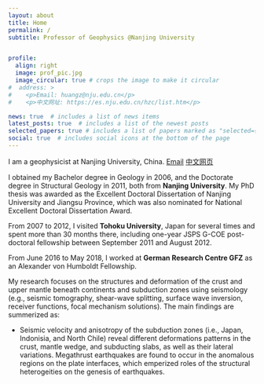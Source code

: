 ```yaml
---
layout: about
title: Home
permalink: /
subtitle: Professor of Geophysics @Nanjing University 


profile:
  align: right
  image: prof_pic.jpg
  image_circular: true # crops the image to make it circular
#  address: >
#    <p>Email: huangz@nju.edu.cn</p>
#    <p>中文网址: https://es.nju.edu.cn/hzc/list.htm</p>

news: true  # includes a list of news items
latest_posts: true  # includes a list of the newest posts
selected_papers: true # includes a list of papers marked as "selected={true}"
social: true  # includes social icons at the bottom of the page
---
```


I am a geophysicist at Nanjing University, China. [Email](mailto:huangz@nju.edu.cn) [中文网页]( https://es.nju.edu.cn/hzc/list.htm) 

I obtained my Bachelor degree in Geology in 2006, and the Doctorate degree in Structural Geology in 2011, both from **Nanjing University**. My PhD thesis was awarded as the Excellent Doctoral Dissertation of Nanjing University and Jiangsu Province, which was also nominated for National Excellent Doctoral Dissertation Award.

From 2007 to 2012, I visited **Tohoku University**, Japan for several times and spent more than 30 months there, including one-year JSPS G-COE post-doctoral fellowship between September 2011 and August 2012. 

From June 2016 to May 2018, I worked at **German Research Centre GFZ** as an Alexander von Humboldt Fellowship.  

My research focuses on the structures and deformation of the crust and upper mantle beneath continents and subduction zones using seismology (e.g., seismic tomography, shear-wave splitting, surface wave inversion, receiver functions, focal mechanism solutions). The main findings are summerized as:

- Seismic velocity and anisotropy of the subduction zones (i.e., Japan, Indonisia, and North Chile) reveal different deformations patterns in the crust, mantle wedge, and subducting slabs, as well as their lateral variations. Megathrust earthquakes are found to occur in the anomalous regions on the plate interfaces, which emperized roles of the structural heterogeities on the genesis of earthquakes. 
